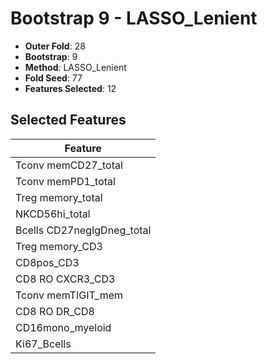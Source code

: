# Bootstrap 9 - LASSO_Lenient

- **Outer Fold**: 28
- **Bootstrap**: 9
- **Method**: LASSO_Lenient
- **Fold Seed**: 77
- **Features Selected**: 12

## Selected Features

| Feature |
|---------|
| Tconv memCD27_total |
| Tconv memPD1_total |
| Treg memory_total |
| NKCD56hi_total |
| Bcells CD27negIgDneg_total |
| Treg memory_CD3 |
| CD8pos_CD3 |
| CD8 RO CXCR3_CD3 |
| Tconv memTIGIT_mem |
| CD8 RO DR_CD8 |
| CD16mono_myeloid |
| Ki67_Bcells |
